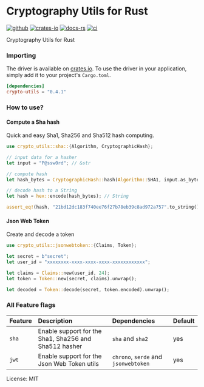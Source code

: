 # Cryptography Utils for Rust

[![github]](https://github.com/MedzikUser/rust-crypto-utils)
[![crates-io]](https://crates.io/crates/crypto-utils)
[![docs-rs]](https://docs.rs/crypto-utils)
[![ci]](https://github.com/MedzikUser/rust-crypto-utils/actions/workflows/rust.yml)

[github]: https://img.shields.io/badge/github-8da0cb?style=for-the-badge&labelColor=555555&logo=github
[crates-io]: https://img.shields.io/badge/crates.io-fc8d62?style=for-the-badge&labelColor=555555&logo=rust
[docs-rs]: https://img.shields.io/badge/docs.rs-66c2a5?style=for-the-badge&labelColor=555555&logo=docs.rs
[ci]: https://img.shields.io/github/workflow/status/MedzikUser/rust-crypto-utils/Rust/main?style=for-the-badge&logo=github

Cryptography Utils for Rust

### Importing
The driver is available on [crates.io](https://crates.io/crates/crypto-utils). To use the driver in
your application, simply add it to your project's `Cargo.toml`.

```toml
[dependencies]
crypto-utils = "0.4.1"
```

### How to use?

#### Compute a Sha hash

Quick and easy Sha1, Sha256 and Sha512 hash computing.

```rust
use crypto_utils::sha::{Algorithm, CryptographicHash};

// input data for a hasher
let input = "P@ssw0rd"; // &str

// compute hash
let hash_bytes = CryptographicHash::hash(Algorithm::SHA1, input.as_bytes()); // Vec<u8>

// decode hash to a String
let hash = hex::encode(hash_bytes); // String

assert_eq!(hash, "21bd12dc183f740ee76f27b78eb39c8ad972a757".to_string())
```

#### Json Web Token

Create and decode a token

```rust
use crypto_utils::jsonwebtoken::{Claims, Token};

let secret = b"secret";
let user_id = "xxxxxxxx-xxxx-xxxx-xxxx-xxxxxxxxxxxx";

let claims = Claims::new(user_id, 24);
let token = Token::new(secret, claims).unwrap();

let decoded = Token::decode(secret, token.encoded).unwrap();
```

### All Feature flags

| Feature    | Description                                                   | Dependencies                              | Default |
|:-----------|:-------------------------------------------------------------|:-------------------------------------------|:--------|
| `sha`      | Enable support for the Sha1, Sha256 and Sha512 hasher         | `sha` and `sha2`                          | yes     |
| `jwt`      | Enable support for the Json Web Token utils                   | `chrono`, `serde` and `jsonwebtoken`      | yes     |

License: MIT
